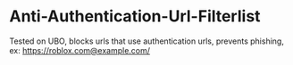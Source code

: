 # Anti-Authentication-Url-Filterlist
Tested on UBO, blocks urls that use authentication urls, prevents phishing, ex: https://roblox.com@example.com/
